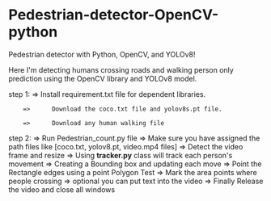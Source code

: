 # Pedestrian-detector-OpenCV-python

Pedestrian detector with Python, OpenCV, and YOLOv8!

Here I'm detecting humans crossing roads and walking person only prediction using the OpenCV library and YOLOv8 model.

step 1: =>      Install requirement.txt file for dependent libraries.

        =>      Download the coco.txt file and yolov8s.pt file.
        
        =>      Download any human walking file 

step 2: =>      Run Pedestrian_count.py file
        =>      Make sure you have assigned the path files like [coco.txt, yolov8.pt, video.mp4 files]
        =>      Detect the video frame and resize
        =>      Using **tracker.py** class will track each person's movement
        =>      Creating a Bounding box and updating each move
        =>      Point the Rectangle edges using a point Polygon Test
        =>      Mark the area points where people crossing
        =>      optional you can put text into the video
        =>      Finally Release the video and close all windows

